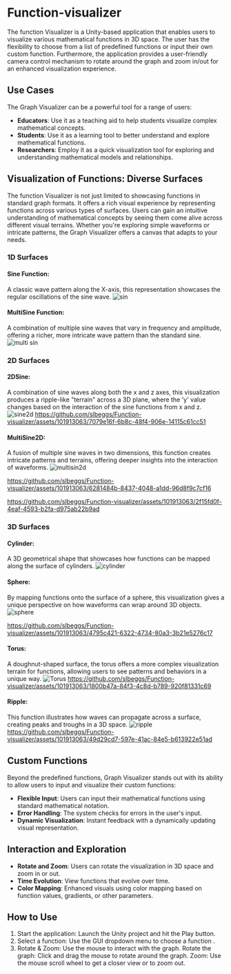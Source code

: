 # Function-visualizer
The function Visualizer is a Unity-based application that enables users to visualize various mathematical functions in 3D space. The user has the flexibility to choose from a list of predefined functions or input their own custom function. Furthermore, the application provides a user-friendly camera control mechanism to rotate around the graph and zoom in/out for an enhanced visualization experience.

## Use Cases
The Graph Visualizer can be a powerful tool for a range of users:

- **Educators**: Use it as a teaching aid to help students visualize complex mathematical concepts.
- **Students**: Use it as a learning tool to better understand and explore mathematical functions.
- **Researchers**: Employ it as a quick visualization tool for exploring and understanding mathematical models and relationships.

## Visualization of Functions: Diverse Surfaces
The function Visualizer is not just limited to showcasing functions in standard graph formats. It offers a rich visual experience by representing functions across various types of surfaces. Users can gain an intuitive understanding of mathematical concepts by seeing them come alive across different visual terrains. Whether you're exploring simple waveforms or intricate patterns, the Graph Visualizer offers a canvas that adapts to your needs.

### 1D Surfaces

#### Sine Function:
A classic wave pattern along the X-axis, this representation showcases the regular oscillations of the sine wave.
![sin](https://github.com/slbeggs/Function-visualizer/assets/101913063/1614326b-5f5a-4488-9fff-2bbd0ec510b1)

#### MultiSine Function:
A combination of multiple sine waves that vary in frequency and amplitude, offering a richer, more intricate wave pattern than the standard sine.
![multi sin](https://github.com/slbeggs/Function-visualizer/assets/101913063/22ea6e01-af2d-49b8-8f2a-f64cae259229)

### 2D Surfaces

#### 2DSine:
A combination of sine waves along both the x and z axes, this visualization produces a ripple-like "terrain" across a 3D plane, where the 'y' value changes based on the interaction of the sine functions from x and z.
![sine2d](https://github.com/slbeggs/Function-visualizer/assets/101913063/2822deac-e88d-422c-9747-ed57455694b1)
https://github.com/slbeggs/Function-visualizer/assets/101913063/7079e16f-6b8c-48f4-906e-14115c61cc51
#### MultiSine2D:
A fusion of multiple sine waves in two dimensions, this function creates intricate patterns and terrains, offering deeper insights into the interaction of waveforms.
![multisin2d](https://github.com/slbeggs/Function-visualizer/assets/101913063/ee8908be-6757-409c-bd62-fb5c52d8aaae)

https://github.com/slbeggs/Function-visualizer/assets/101913063/6281484b-8437-4048-a1dd-96d8f9c7cf16

https://github.com/slbeggs/Function-visualizer/assets/101913063/2f15fd0f-4eaf-4593-b2fa-d975ab22b9ad

### 3D Surfaces

#### Cylinder:
A 3D geometrical shape that showcases how functions can be mapped along the surface of cylinders.
![cylinder](https://github.com/slbeggs/Function-visualizer/assets/101913063/cc87a04e-fd12-4103-9fa1-b70072d4f06d)

#### Sphere:
By mapping functions onto the surface of a sphere, this visualization gives a unique perspective on how waveforms can wrap around 3D objects.
![sphere](https://github.com/slbeggs/Function-visualizer/assets/101913063/f289e778-44af-45c1-af33-c25ca95c8e77)





https://github.com/slbeggs/Function-visualizer/assets/101913063/4795c421-6322-4734-80a3-3b21e5276c17
#### Torus:
A doughnut-shaped surface, the torus offers a more complex visualization terrain for functions, allowing users to see patterns and behaviors in a unique way.
![Torus](https://github.com/slbeggs/Function-visualizer/assets/101913063/daa72dd9-fe09-4a31-b705-616a9c23c230)
https://github.com/slbeggs/Function-visualizer/assets/101913063/1800b47a-84f3-4c8d-b789-920f81331c69




#### Ripple:
This function illustrates how waves can propagate across a surface, creating peaks and troughs in a 3D space.
![ripple](https://github.com/slbeggs/Function-visualizer/assets/101913063/590fe927-9ff3-4ae9-b875-58ec09af7e64)
https://github.com/slbeggs/Function-visualizer/assets/101913063/49d29cd7-597e-41ac-84e5-b613922e51ad
## Custom Functions

Beyond the predefined functions, Graph Visualizer stands out with its ability to allow users to input and visualize their custom functions:

- **Flexible Input**: Users can input their mathematical functions using standard mathematical notation.
- **Error Handling**: The system checks for errors in the user's input.
- **Dynamic Visualization**: Instant feedback with a dynamically updating visual representation.

## Interaction and Exploration

- **Rotate and Zoom**: Users can rotate the visualization in 3D space and zoom in or out.
- **Time Evolution**: View functions that evolve over time.
- **Color Mapping**: Enhanced visuals using color mapping based on function values, gradients, or other parameters.

## How to Use
1. Start the application: Launch the Unity project and hit the Play button.
2. Select a function: Use the GUI dropdown menu to choose a function .
3. Rotate & Zoom: Use the mouse to interact with the graph.
Rotate the graph: Click and drag the mouse to rotate around the graph.
Zoom: Use the mouse scroll wheel to get a closer view or to zoom out.

